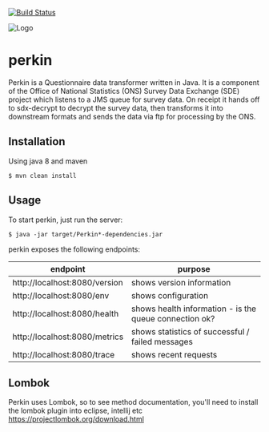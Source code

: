 [![Build Status](https://travis-ci.org/ONSdigital/perkin.svg?branch=master)](https://travis-ci.org/ONSdigital/perkin)

![Logo](http://www.80snostalgia.com/files/fluperkins.jpg)

# perkin
Perkin is a Questionnaire data transformer written in Java. It is a component of the Office of National Statistics (ONS) Survey Data Exchange (SDE) project which listens to a JMS queue for survey data.
On receipt it hands off to sdx-decrypt to decrypt the survey data, then transforms it into downstream formats and sends the data via ftp for processing by the ONS.

## Installation

Using java 8 and maven

    $ mvn clean install

## Usage

To start perkin, just run the server:

    $ java -jar target/Perkin*-dependencies.jar

perkin exposes the following endpoints:

| endpoint                      | purpose                                                |
|-------------------------------|--------------------------------------------------------|
| http://localhost:8080/version | shows version information                              |
| http://localhost:8080/env     | shows configuration                                    |
| http://localhost:8080/health  | shows health information - is the queue connection ok? |
| http://localhost:8080/metrics | shows statistics of successful / failed messages       |
| http://localhost:8080/trace   | shows recent requests                                  |

## Lombok

Perkin uses Lombok, so to see method documentation, you'll need to install the lombok plugin into eclipse, intellij etc
https://projectlombok.org/download.html

